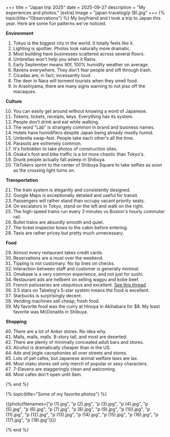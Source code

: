 +++
title = "Japan trip 2025"
date = 2025-09-27
description = "My experiences and photos."
[extra]
image = "japan-travelog/p (8).jpg"
+++
{% topic(title="Observations") %}
My boyfriend and I took a trip to Japan this year. Here are some fun patterns we've noticed.

**Environment**

1. Tokyo is the biggest city in the world. It totally feels like it.
1. Lighting is spottier. Photos look naturally more dramatic.
1. Most building have businesses scattered across several floors.
1. Umbrellas won't help you when it Rains.
1. Early September means 90f, 100% humidity weather on average.
1. Ravens everywhere. They don't fear people and sift through trash.
1. Cicadas are, in fact, incessantly loud.
1. The deer in Nara will torment tourists when they smell food.
1. In Arashiyama, there are many signs warning to not piss off the macaques.

**Culture**

10. You can easily get around without knowing a word of Japanese.
1. Tokens, tickets, receipts, keys. Everything has its system.
1. People don't drink and eat while walking.
1. The word "Lab" is strangely common in brand and business names.
1. Hotels have humidifiers despite Japan being already mostly humid.
1. Umbrella swap-fest. People take each other's all the time.
1. Parasols are extremely common.
1. It's forbidden to take photos of construction sites.
1. Osaka's foot and bike traffic is a lot more chaotic than Tokyo's.
1. Drunk people actually fall asleep in Shibuya.
1. TikTokers sprint to the center of Shibuya Square to take selfies as soon as the crossing light turns on.

**Transportation**

21. The train system is elegantly and consistently designed.
1. Google Maps is exceptionally detailed and useful for transit.
1. Passengers will rather stand than occupy vacant priority seats.
1. On escalators in Tokyo, stand on the left and walk on the right.
1. The high-speed trains run every 3 minutes vs Boston's hourly commuter rail.
1. Bullet trains are absurdly smooth and quiet.
1. The ticket inspector bows to the cabin before entering.
1. Taxis are rather pricey but pretty much unnecessary.

**Food**

29. Almost every restaurant takes credit cards.
1. Reservations are a must over the weekend.
1. Tipping is not customary. No tip lines on checks.
1. Interaction between staff and customer is generally minimal.
1. Omakase is a very common experience, and not just for sushi.
1. Restaurant ads are hellbent on selling wagyu and kobe beef.
1. French patisseries are ubiquitous and excellent. [See this thread](https://www.reddit.com/r/AskFoodHistorians/comments/jcps35/comment/g933dp8/)
1. 3.5 stars on Tabelog's 5-star system means the food is excellent.
1. Starbucks is surprisingly decent.
1. Vending machines sell cheap, fresh food.
1. My favorite food was the curry at Hinoya in Akihabara for $8. My least favorite was McDonalds in Shibuya.

**Shopping**

40. There are a lot of Anker stores. No idea why.
1. Malls, malls, malls. 8-story tall, and most are deserted.
1. There are plenty of minimally concealed adult bars and stores.
1. Alcohol is dramatically cheaper than in the US.
1. Ads and jingle cacophonies all over streets and stores.
1. Lots of pet cafes, but Japanese animal welfare laws are lax.
1. Most otaku stores sell only merch of popular or sexy characters.
1. 7-Elevens are staggeringly clean and welcoming.
1. Most cafes don't open until 9am.

{% end %}

{% topic(title="Some of my favorite photos") %}

{{photo(filenames=["p (1).jpg", "p (2).jpg", "p (3).jpg", "p (4).jpg", "p (5).jpg", "p (6).jpg", "p (7).jpg", "p (8).jpg", "p (9).jpg", "p (10).jpg", "p (11).jpg", "p (12).jpg", "p (13).jpg", "p (14).jpg", "p (15).jpg", "p (16).jpg", "p (17).jpg",  "p (18).jpg"])}}

{% end %}